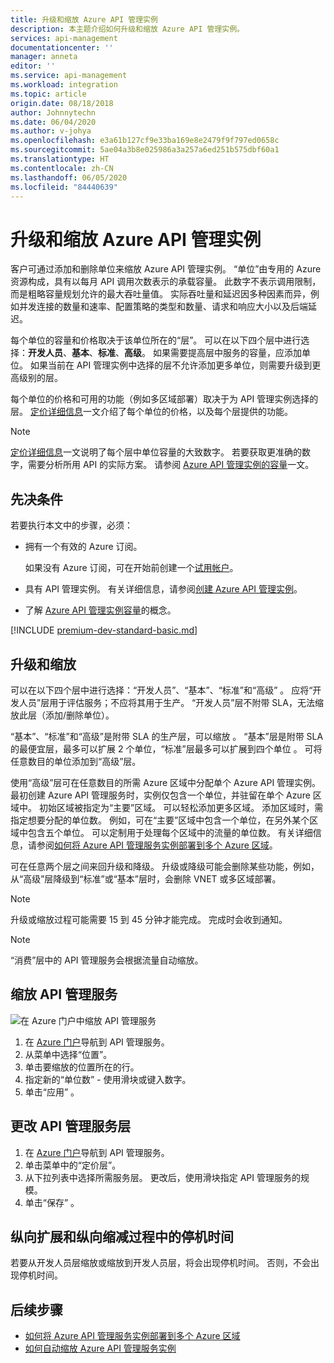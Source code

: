 ```yaml
---
title: 升级和缩放 Azure API 管理实例
description: 本主题介绍如何升级和缩放 Azure API 管理实例。
services: api-management
documentationcenter: ''
manager: anneta
editor: ''
ms.service: api-management
ms.workload: integration
ms.topic: article
origin.date: 08/18/2018
author: Johnnytechn
ms.date: 06/04/2020
ms.author: v-johya
ms.openlocfilehash: e3a61b127cf9e33ba169e8e2479f9f797ed0658c
ms.sourcegitcommit: 5ae04a3b8e025986a3a257a6ed251b575dbf60a1
ms.translationtype: HT
ms.contentlocale: zh-CN
ms.lasthandoff: 06/05/2020
ms.locfileid: "84440639"
---
```

# <a name="upgrade-and-scale-an-azure-api-management-instance"></a>升级和缩放 Azure API 管理实例  

客户可通过添加和删除单位来缩放 Azure API 管理实例。 “单位”由专用的 Azure 资源构成，具有以每月 API 调用次数表示的承载容量。 此数字不表示调用限制，而是粗略容量规划允许的最大吞吐量值。 实际吞吐量和延迟因多种因素而异，例如并发连接的数量和速率、配置策略的类型和数量、请求和响应大小以及后端延迟。

每个单位的容量和价格取决于该单位所在的“层”。 可以在以下四个层中进行选择：**开发人员**、**基本**、**标准**、**高级**。 如果需要提高层中服务的容量，应添加单位。 如果当前在 API 管理实例中选择的层不允许添加更多单位，则需要升级到更高级别的层。

每个单位的价格和可用的功能（例如多区域部署）取决于为 API 管理实例选择的层。 [定价详细信息](https://www.azure.cn/pricing/details/api-management/?ref=microsoft.com&utm_source=microsoft.com&utm_medium=docs&utm_campaign=visualstudio)一文介绍了每个单位的价格，以及每个层提供的功能。 

>[!NOTE]
>[定价详细信息](https://www.azure.cn/pricing/details/api-management/?ref=microsoft.com&utm_source=microsoft.com&utm_medium=docs&utm_campaign=visualstudio)一文说明了每个层中单位容量的大致数字。 若要获取更准确的数字，需要分析所用 API 的实际方案。 请参阅 [Azure API 管理实例的容量](api-management-capacity.md)一文。

## <a name="prerequisites"></a>先决条件

若要执行本文中的步骤，必须：

+ 拥有一个有效的 Azure 订阅。

    如果没有 Azure 订阅，可在开始前创建一个[试用帐户](https://www.azure.cn/pricing/1rmb-trial)。

+ 具有 API 管理实例。 有关详细信息，请参阅[创建 Azure API 管理实例](get-started-create-service-instance.md)。

+ 了解 [Azure API 管理实例容量](api-management-capacity.md)的概念。

[!INCLUDE [premium-dev-standard-basic.md](../../includes/api-management-availability-premium-dev-standard-basic.md)]

## <a name="upgrade-and-scale"></a>升级和缩放  

可以在以下四个层中进行选择：“开发人员”、“基本”、“标准”和“高级” 。 应将“开发人员”层用于评估服务；不应将其用于生产。 “开发人员”层不附带 SLA，无法缩放此层（添加/删除单位）。 

“基本”、“标准”和“高级”是附带 SLA 的生产层，可以缩放  。 “基本”层是附带 SLA 的最便宜层，最多可以扩展 2 个单位，“标准”层最多可以扩展到四个单位 。 可将任意数目的单位添加到“高级”层。

使用“高级”层可在任意数目的所需 Azure 区域中分配单个 Azure API 管理实例。 最初创建 Azure API 管理服务时，实例仅包含一个单位，并驻留在单个 Azure 区域中。 初始区域被指定为“主要”区域。 可以轻松添加更多区域。 添加区域时，需指定想要分配的单位数。 例如，可在“主要”区域中包含一个单位，在另外某个区域中包含五个单位。 可以定制用于处理每个区域中的流量的单位数。 有关详细信息，请参阅[如何将 Azure API 管理服务实例部署到多个 Azure 区域](api-management-howto-deploy-multi-region.md)。

可在任意两个层之间来回升级和降级。 升级或降级可能会删除某些功能，例如，从“高级”层降级到“标准”或“基本”层时，会删除 VNET 或多区域部署。

> [!NOTE]
> 升级或缩放过程可能需要 15 到 45 分钟才能完成。 完成时会收到通知。

> [!NOTE]
> “消费”层中的 API 管理服务会根据流量自动缩放。

## <a name="scale-your-api-management-service"></a>缩放 API 管理服务

![在 Azure 门户中缩放 API 管理服务](./media/upgrade-and-scale/portal-scale.png)

1. 在 [Azure 门户](https://portal.azure.cn/)导航到 API 管理服务。
2. 从菜单中选择“位置”。
3. 单击要缩放的位置所在的行。
4. 指定新的“单位数” - 使用滑块或键入数字。
5. 单击“应用” 。

## <a name="change-your-api-management-service-tier"></a>更改 API 管理服务层

1. 在 [Azure 门户](https://portal.azure.cn/)导航到 API 管理服务。
2. 单击菜单中的“定价层”。
3. 从下拉列表中选择所需服务层。 更改后，使用滑块指定 API 管理服务的规模。
4. 单击“保存” 。

## <a name="downtime-during-scaling-up-and-down"></a>纵向扩展和纵向缩减过程中的停机时间
若要从开发人员层缩放或缩放到开发人员层，将会出现停机时间。 否则，不会出现停机时间。 


## <a name="next-steps"></a>后续步骤

- [如何将 Azure API 管理服务实例部署到多个 Azure 区域](api-management-howto-deploy-multi-region.md)
- [如何自动缩放 Azure API 管理服务实例](api-management-howto-autoscale.md)

